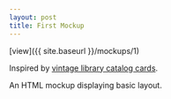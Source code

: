 ```yaml
---
layout: post
title: First Mockup
---
```


[view]({{ site.baseurl }}/mockups/1)

Inspired by [vintage library catalog cards](http://www.brainpickings.org/2013/10/01/card-catalog-chronicle/).


An HTML mockup displaying basic layout.